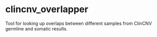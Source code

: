 # clincnv_overlapper
Tool for looking up overlaps between different samples from ClinCNV germline and somatic results.
